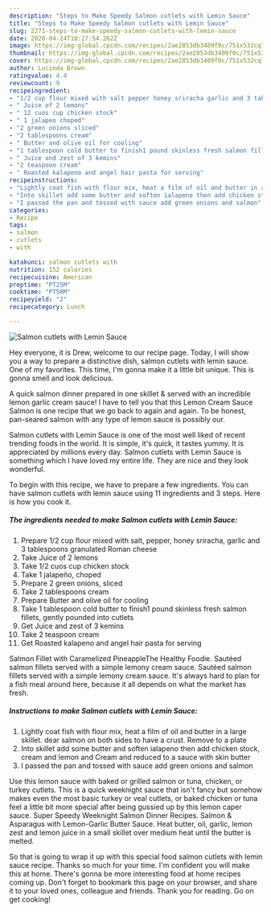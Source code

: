 ```yaml
---
description: "Steps to Make Speedy Salmon cutlets with Lemin Sauce"
title: "Steps to Make Speedy Salmon cutlets with Lemin Sauce"
slug: 2271-steps-to-make-speedy-salmon-cutlets-with-lemin-sauce
date: 2020-04-24T10:27:54.262Z
image: https://img-global.cpcdn.com/recipes/2ae2853db3409f0c/751x532cq70/salmon-cutlets-with-lemin-sauce-recipe-main-photo.jpg
thumbnail: https://img-global.cpcdn.com/recipes/2ae2853db3409f0c/751x532cq70/salmon-cutlets-with-lemin-sauce-recipe-main-photo.jpg
cover: https://img-global.cpcdn.com/recipes/2ae2853db3409f0c/751x532cq70/salmon-cutlets-with-lemin-sauce-recipe-main-photo.jpg
author: Lucinda Brown
ratingvalue: 4.4
reviewcount: 9
recipeingredient:
- "1/2 cup flour mixed with salt pepper honey sriracha garlic and 3 tablespoons granulated Roman cheese"
- " Juice of 2 lemons"
- " 12 cuos cup chicken stock"
- " 1 jalapeo choped"
- "2 green onions sliced"
- "2 tablespoons cream"
- " Butter and olive oil for cooling"
- "1 tablespoon cold butter to finish1 pound skinless fresh salmon fillets gently pounded into cutlets"
- " Juice and zest of 3 kemins"
- "2 teaspoon cream"
- " Roasted kalapeno and angel hair pasta for serving"
recipeinstructions:
- "Lightly coat fish with flour mix, heat a film of oil and butter in a large skillet. dear salmon on both sides to have a crust. Remove to a plate"
- "Into skillet add some butter and soften ialapeno then add chicken stock, cream and lemon and Cream and reduced to a sauce with skin butter"
- "I passed the pan and tossed with sauce add green onions and salmon"
categories:
- Recipe
tags:
- salmon
- cutlets
- with

katakunci: salmon cutlets with 
nutrition: 152 calories
recipecuisine: American
preptime: "PT25M"
cooktime: "PT50M"
recipeyield: "2"
recipecategory: Lunch

---
```



![Salmon cutlets with Lemin Sauce](https://img-global.cpcdn.com/recipes/2ae2853db3409f0c/751x532cq70/salmon-cutlets-with-lemin-sauce-recipe-main-photo.jpg)

Hey everyone, it is Drew, welcome to our recipe page. Today, I will show you a way to prepare a distinctive dish, salmon cutlets with lemin sauce. One of my favorites. This time, I'm gonna make it a little bit unique. This is gonna smell and look delicious.

A quick salmon dinner prepared in one skillet &amp; served with an incredible lemon garlic cream sauce! I have to tell you that this Lemon Cream Sauce Salmon is one recipe that we go back to again and again. To be honest, pan-seared salmon with any type of lemon sauce is possibly our.

Salmon cutlets with Lemin Sauce is one of the most well liked of recent trending foods in the world. It is simple, it's quick, it tastes yummy. It is appreciated by millions every day. Salmon cutlets with Lemin Sauce is something which I have loved my entire life. They are nice and they look wonderful.


To begin with this recipe, we have to prepare a few ingredients. You can have salmon cutlets with lemin sauce using 11 ingredients and 3 steps. Here is how you cook it.

<!--inarticleads1-->

##### The ingredients needed to make Salmon cutlets with Lemin Sauce:

1. Prepare 1/2 cup flour mixed with salt, pepper, honey sriracha, garlic and 3 tablespoons granulated Roman cheese
1. Take  Juice of 2 lemons
1. Take  1/2 cuos cup chicken stock
1. Take  1 jalapeño, choped
1. Prepare 2 green onions, sliced
1. Take 2 tablespoons cream
1. Prepare  Butter and olive oil for cooling
1. Take 1 tablespoon cold butter to finish1 pound skinless fresh salmon fillets, gently pounded into cutlets
1. Get  Juice and zest of 3 kemins
1. Take 2 teaspoon cream
1. Get  Roasted kalapeno and angel hair pasta for serving


Salmon Fillet with Caramelized PineappleThe Healthy Foodie. Sautéed salmon fillets served with a simple lemony cream sauce. Sautéed salmon fillets served with a simple lemony cream sauce. It&#39;s always hard to plan for a fish meal around here, because it all depends on what the market has fresh. 

<!--inarticleads2-->

##### Instructions to make Salmon cutlets with Lemin Sauce:

1. Lightly coat fish with flour mix, heat a film of oil and butter in a large skillet. dear salmon on both sides to have a crust. Remove to a plate
1. Into skillet add some butter and soften ialapeno then add chicken stock, cream and lemon and Cream and reduced to a sauce with skin butter
1. I passed the pan and tossed with sauce add green onions and salmon


Use this lemon sauce with baked or grilled salmon or tuna, chicken, or turkey cutlets. This is a quick weeknight sauce that isn&#39;t fancy but somehow makes even the most basic turkey or veal cutlets, or baked chicken or tuna feel a little bit more special after being gussied up by this lemon caper sauce. Super Speedy Weeknight Salmon Dinner Recipes. Salmon &amp; Asparagus with Lemon-Garlic Butter Sauce. Heat butter, oil, garlic, lemon zest and lemon juice in a small skillet over medium heat until the butter is melted. 

So that is going to wrap it up with this special food salmon cutlets with lemin sauce recipe. Thanks so much for your time. I'm confident you will make this at home. There's gonna be more interesting food at home recipes coming up. Don't forget to bookmark this page on your browser, and share it to your loved ones, colleague and friends. Thank you for reading. Go on get cooking!
